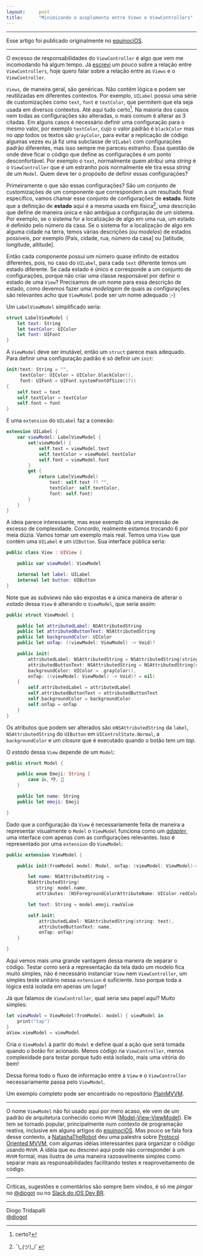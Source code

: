 ```yaml
---
layout:     post
title:      "Minimizando o acoplamento entre Views e ViewControllers"
---
```


---

Esse artigo foi publicado originalmente no [equinociOS](http://equinocios.com/arquitetura/2016/03/08/minimizando-acoplamento-view-e-viewcontrollers/).

---

O excesso de responsabilidades do `ViewController` é algo que vem me incomodando há algum tempo. Já [escrevi](http://invariante.com/2015/10/20/todo-view-controller-deveria-ter-delegate/) um pouco sobre a relação entre `ViewControllers`, hoje quero falar sobre a relação entre as `Views` e o `ViewController`.

`Views`, de maneira geral, são genéricas. Não contêm lógica e podem ser reutilizadas em diferentes contextos. Por exemplo, `UILabel` possui uma série de customizações como `text`, `font` e `textColor`, que permitem que ela seja usada em diversos contextos. Até aqui tudo certo[^1]. Na maioria dos casos nem todas as configurações são alteradas, o mais comum é alterar as 3 citadas. Em alguns casos é necessário definir uma configuração para o mesmo valor, por exemplo `textColor`, cujo o valor padrão é `blackColor` mas no *app* todos os textos são `grayColor`, para evitar a replicação de código algumas vezes eu já fiz uma subclasse de `UILabel` com configurações padrão diferentes, mas isso sempre me pareceu estranho. Essa questão de onde deve ficar o código que define as configurações é um ponto desconfortável. Por exemplo o `text`, normalmente quem atribui uma *string* é o `ViewController` que é um estranho pois normalmente ele tira essa *string* de um `Model`. Quem deve ter o propósito de definir essas configurações? 

[^1]: certo?

Primeiramente o que são essas configurações? São um conjunto de customizações de um componente que correspondem a um resultado final específico, vamos chamar esse conjunto de configurações de **estado**. Note que a definição de **estado** aqui é a mesma usada em física[^2], uma descrição que define de maneira única e não ambígua a configuração de um sistema. Por exemplo, se o sistema for a localização de algo em uma rua, um estado é definido pelo número da casa. Se o sistema for a localização de algo em alguma cidade na terra, temos várias descrições (ou *modelos*) de estados possíveis, por exemplo [País, cidade, rua, número da casa] ou [latitude, longitude, altitude].

[^2]: ¯\\_(ツ)\_/¯

Então cada componente possui um número quase infinito de estados diferentes, pois, no caso do `UILabel`, para cada `text` diferente temos um estado diferente. Se cada estado é único e corresponde a um conjunto de configurações, porque não criar uma classe responsável por definir o estado de uma `View`? Precisamos de um nome para essa descrição de estado, como devemos fazer uma *modelagem* de quais as configurações são relevantes acho que `ViewModel` pode ser um nome adequado ;-)

Um `LabelViewModel` simplificado seria:

~~~ swift
struct LabelViewModel {
    let text: String
    let textColor: UIColor
    let font: UIFont
}
~~~

A `ViewModel` deve ser imutável, então um `struct` parece mais adequado.
Para definir uma configuração padrão é só definir um `init`:

~~~ swift
init(text: String = "", 
     textColor: UIColor = UIColor.blackColor(),
     font: UIFont = UIFont.systemFontOfSize(17))
{
    self.text = text
    self.textColor = textColor
    self.font = font
}
~~~

E uma `extension` do `UILabel` faz a conexão:

~~~ swift
extension UILabel {
    var viewModel: LabelViewModel {
        set(viewModel) {
            self.text = viewModel.text
            self.textColor = viewModel.textColor
            self.font = viewModel.font
        }
        get {
            return LabelViewModel(
                text: self.text ?? "",
                textColor: self.textColor,
                font: self.font)
        }
    }
}
~~~

A ideia parece interessante, mas esse exemplo dá uma impressão de excesso de complexidade. Concordo, realmente estamos trocando 6 por meia dúzia.
Vamos tomar um exemplo mais real. Temos uma `View` que contém uma `UILabel` e um `UIButton`. Sua interface pública seria:

~~~ swift
public class View : UIView {

    public var viewModel: ViewModel

    internal let label: UILabel
    internal let button: UIButton
}
~~~

Note que as *subviews* não são expostas e a única maneira de alterar o *estado* dessa `View` é alterando o `ViewModel`, que seria assim:

~~~ swift
public struct ViewModel {

    public let attributedLabel: NSAttributedString
    public let attributedButtonText: NSAttributedString
    public let backgroundColor: UIColor
    public let onTap: ((viewModel: ViewModel) -> Void)?

    public init(
        attributedLabel: NSAttributedString = NSAttributedString(string: "Label"),
        attributedButtonText: NSAttributedString = NSAttributedString(string: "Button"),
        backgroundColor: UIColor = .grayColor(),
        onTap: ((viewModel: ViewModel) -> Void)? = nil)
    {
        self.attributedLabel = attributedLabel
        self.attributedButtonText = attributedButtonText
        self.backgroundColor = backgroundColor
        self.onTap = onTap
    }
}
~~~

Os atributos que podem ser alterados são o`NSAttributedString` da `label`, `NSAttributedString` do `UIButton` em `UIControlState.Normal`, a `backgroundColor` e um *closure* que é executado quando o botão tem um *tap*.

O *estado* dessa `View` depende de um `Model`:

~~~ swift
public struct Model {

    public enum Emoji: String {
        case 👍, 👎, 👊
    }

    public let name: String
    public let emoji: Emoji

}
~~~

Dado que a configuração da `View` é necessariamente feita de maneira a representar visualmente o `Model` o `ViewModel` funciona como um *[adapter](https://pt.wikipedia.org/wiki/Adapter)*, uma interface com apenas com as configurações relevantes. Isso é representado por uma `extension` do `ViewModel`:

~~~ swift
public extension ViewModel {

    public init(fromModel model: Model, onTap: (viewModel: ViewModel)->Void) {

        let name: NSAttributedString =
        NSAttributedString(
           string: model.name,
           attributes: [NSForegroundColorAttributeName: UIColor.redColor()])

        let text: String = model.emoji.rawValue

        self.init(
            attributedLabel: NSAttributedString(string: text),
            attributedButtonText: name,
            onTap: onTap)
    }

}
~~~

Aqui vemos mais uma grande vantagem dessa maneira de separar o código.
Testar como será a representação da tela dado um modelo fica muito simples, não é necessário instanciar `View` nem `ViewController`, um simples teste unitário nessa `extension` é suficiente. Isso porque toda a lógica está isolada em apenas um lugar!

Já que falamos de `ViewController`, qual seria seu papel aqui? Muito simples:

~~~ swift
let viewModel = ViewModel(fromModel: model) { viewModel in
    print("tap")
}
aView.viewModel = viewModel
~~~

Cria o `ViewModel` à partir do `Model` e define qual a ação que será tomada quando o botão for acionado. Menos código na `ViewController`, menos complexidade para testar porque tudo está isolado, mais uma vitória do bem!

Dessa forma todo o fluxo de informação entre a `View` e o `ViewController` necessariamente passa pelo `ViewModel`.

Um exemplo completo pode ser encontrado no repositório [PlainMVVM](https://github.com/diogot/PlainMVVM).

---

O nome `ViewModel` não foi usado aqui por mero acaso, ele vem de um padrão de arquitetura conhecido como `MVVM` ([Model-View-ViewModel](https://en.wikipedia.org/wiki/Model–view–viewmodel)). Ele tem se tornado popular, principalmente num contexto de programação reativa, inclusive em alguns artigos do [equinociOS](http://equinocios.com).
Mas pouco se fala fora desse contexto, a [NatashaTheRobot](https://twitter.com/NatashaTheRobot) deu uma palestra sobre [Protocol Oriented MVVM](http://www.slideshare.net/natashatherobot/protocoloriented-mvvm-extended-edition), com algumas idéias interessantes para organizar o código usando `MVVM`. A idéia que eu descrevi aqui pode não corresponder à um `MVVM` formal, mas ilustra de uma maneira razoavelmente simples como separar mais as responsabilidades facilitando testes e reaproveitamento de código.

---

Criticas, sugestões e comentários são sempre bem vindos, é só me *pingar* no [@diogot](https://twitter.com/diogot) ou no [Slack do iOS Dev BR](http://iosdevbr.herokuapp.com).

---
Diogo Tridapalli <br />
[@diogot](https://twitter.com/diogot)
